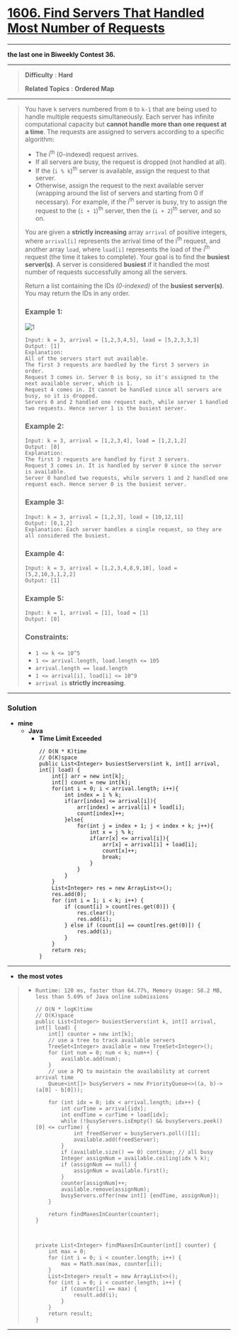 # [1606. Find Servers That Handled Most Number of Requests](https://leetcode.com/problems/find-servers-that-handled-most-number-of-requests/)
---

**the last one in Biweekly Contest 36.**

---

> **Difficulty** : **Hard**
>
> **Related Topics** : **Ordered Map**

---

> You have `k` servers numbered from `0` to `k-1` that are being used to handle multiple requests simultaneously.
> Each server has infinite computational capacity but **cannot handle more than one request at a time**.
> The requests are assigned to servers according to a specific algorithm:
> * The i<sup>th</sup> (0-indexed) request arrives.
> * If all servers are busy, the request is dropped (not handled at all).
> * If the (`i % k`)<sup>th</sup> server is available, assign the request to that server.
> * Otherwise, assign the request to the next available server (wrapping around the list of servers and starting from 0 if necessary). For example, if the i<sup>th</sup> server is busy, try to assign the request to the (`i + 1`)<sup>th</sup> server, then the (`i + 2`)<sup>th</sup> server, and so on.
>
> You are given a **strictly increasing** array `arrival` of positive integers, where `arrival[i]` represents the arrival time of the i<sup>th</sup> request, and another array `load`,
> where `load[i]` represents the load of the i<sup>th</sup> request (the time it takes to complete). Your goal is to find the **busiest server(s)**.
> A server is considered **busiest** if it handled the most number of requests successfully among all the servers.
>
> Return a list containing the IDs *(0-indexed)* of the **busiest server(s)**. You may return the IDs in any order.
>
>
>
> ### Example 1:
> ![1](https://assets.leetcode.com/uploads/2020/09/08/load-1.png)
> ```
> Input: k = 3, arrival = [1,2,3,4,5], load = [5,2,3,3,3]
> Output: [1]
> Explanation:
> All of the servers start out available.
> The first 3 requests are handled by the first 3 servers in order.
> Request 3 comes in. Server 0 is busy, so it's assigned to the next available server, which is 1.
> Request 4 comes in. It cannot be handled since all servers are busy, so it is dropped.
> Servers 0 and 2 handled one request each, while server 1 handled two requests. Hence server 1 is the busiest server.
> ```
>
> ### Example 2:
> ```
> Input: k = 3, arrival = [1,2,3,4], load = [1,2,1,2]
> Output: [0]
> Explanation:
> The first 3 requests are handled by first 3 servers.
> Request 3 comes in. It is handled by server 0 since the server is available.
> Server 0 handled two requests, while servers 1 and 2 handled one request each. Hence server 0 is the busiest server.
> ```
>
> ### Example 3:
> ```
> Input: k = 3, arrival = [1,2,3], load = [10,12,11]
> Output: [0,1,2]
> Explanation: Each server handles a single request, so they are all considered the busiest.
> ```
>
> ### Example 4:
> ```
> Input: k = 3, arrival = [1,2,3,4,8,9,10], load = [5,2,10,3,1,2,2]
> Output: [1]
> ```
>
> ### Example 5:
> ```
> Input: k = 1, arrival = [1], load = [1]
> Output: [0]
> ```
>
> ### Constraints:
> * `1 <= k <= 10^5`
> * `1 <= arrival.length, load.length <= 105`
> * `arrival.length == load.length`
> * `1 <= arrival[i], load[i] <= 10^9`
> * `arrival is` **strictly increasing**.

---


### Solution
* **mine**
  * **Java**
    * **Time Limit Exceeded**
      ```
      // O(N * K)time
      // O(K)space
      public List<Integer> busiestServers(int k, int[] arrival, int[] load) {
          int[] arr = new int[k];
          int[] count = new int[k];
          for(int i = 0; i < arrival.length; i++){
              int index = i % k;
              if(arr[index] <= arrival[i]){
                  arr[index] = arrival[i] + load[i];
                  count[index]++;
              }else{
                  for(int j = index + 1; j < index + k; j++){
                      int x = j % k;
                      if(arr[x] <= arrival[i]){
                          arr[x] = arrival[i] + load[i];
                          count[x]++;
                          break;
                      }
                  }
              }
          }
          List<Integer> res = new ArrayList<>();
          res.add(0);
          for (int i = 1; i < k; i++) {
              if (count[i] > count[res.get(0)]) {
                  res.clear();
                  res.add(i);
              } else if (count[i] == count[res.get(0)]) {
                  res.add(i);
              }
          }
          return res;
      }
      ```

---



* **the most votes**
>  * `Runtime: 120 ms, faster than 64.77%, Memory Usage: 58.2 MB, less than 5.69% of Java online submissions`
>    ```
>    // O(N * logK)time
>    // O(K)space
>    public List<Integer> busiestServers(int k, int[] arrival, int[] load) {
>        int[] counter = new int[k];
>        // use a tree to track available servers
>        TreeSet<Integer> available = new TreeSet<Integer>();
>        for (int num = 0; num < k; num++) {
>            available.add(num);
>        }
>        // use a PQ to maintain the availability at current arrival time
>        Queue<int[]> busyServers = new PriorityQueue<>((a, b)->(a[0] - b[0]));
>
>        for (int idx = 0; idx < arrival.length; idx++) {
>            int curTime = arrival[idx];
>            int endTime = curTime + load[idx];
>            while (!busyServers.isEmpty() && busyServers.peek()[0] <= curTime) {
>                int freedServer = busyServers.poll()[1];
>                available.add(freedServer);
>            }
>            if (available.size() == 0) continue; // all busy
>            Integer assignNum = available.ceiling(idx % k);
>            if (assignNum == null) {
>                assignNum = available.first();
>            }
>            counter[assignNum]++;
>            available.remove(assignNum);
>            busyServers.offer(new int[] {endTime, assignNum});
>        }
>
>        return findMaxesInCounter(counter);
>    }
>
>
>
>    private List<Integer> findMaxesInCounter(int[] counter) {
>        int max = 0;
>        for (int i = 0; i < counter.length; i++) {
>            max = Math.max(max, counter[i]);
>        }
>        List<Integer> result = new ArrayList<>();
>        for (int i = 0; i < counter.length; i++) {
>            if (counter[i] == max) {
>                result.add(i);
>            }
>        }
>        return result;
>    }
>    ```

---






